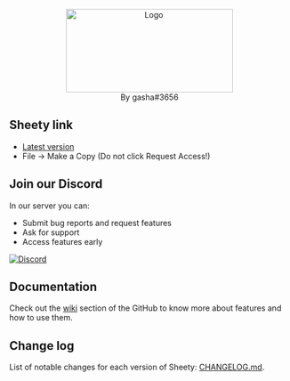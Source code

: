 <p align="center">
  
  <p align="center">
    <img src="https://i.imgur.com/Dlaubpx.png" alt="Logo" width="300" height="150">
  <br>
    By gasha#3656
  </p>
  
## Sheety link
- [Latest version](https://docs.google.com/spreadsheets/d/1Qw1_P1EHgwnehXWLbQQNoUi1QgfKOSpa5wiNA6eN0zE)
- File → Make a Copy (Do not click Request Access!)

## Join our Discord
In our server you can:
- Submit bug reports and request features
- Ask for support
- Access features early

[![Discord](https://user-images.githubusercontent.com/5113962/116616080-e2a0ee80-a944-11eb-8c1f-b838233b29d5.png)][discord]

## Documentation
Check out the [wiki](https://github.com/gaasha/sheety/wiki) section of the GitHub to know more about features and how to use them.

## Change log
List of notable changes for each version of Sheety: [CHANGELOG.md](CHANGELOG.md).

[discord]: https://discord.gg/8WG7bR58QE
[sheety]: https://docs.google.com/spreadsheets/d/1Qw1_P1EHgwnehXWLbQQNoUi1QgfKOSpa5wiNA6eN0zE
